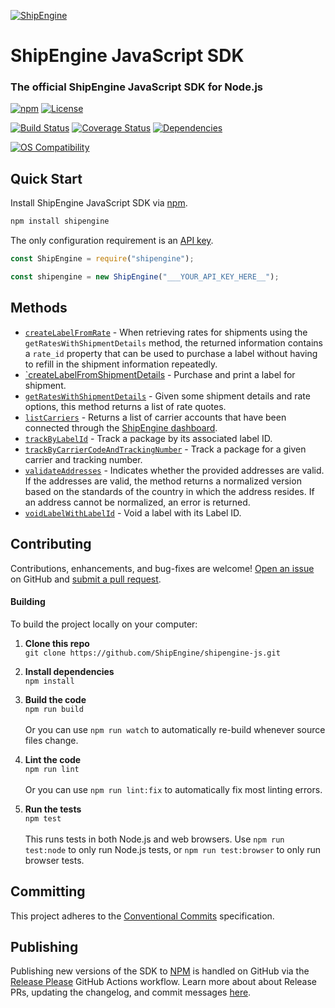 [![ShipEngine](https://shipengine.github.io/img/shipengine-logo-wide.png)](https://www.shipengine.com/)

ShipEngine JavaScript SDK
=====================================================
### The official ShipEngine JavaScript SDK for Node.js

[![npm](https://img.shields.io/npm/v/shipengine.svg)](https://www.npmjs.com/package/shipengine)
[![License](https://img.shields.io/npm/l/shipengine.svg)](LICENSE)

[![Build Status](https://github.com/ShipEngine/shipengine-js/workflows/CI-CD/badge.svg)](https://github.com/ShipEngine/shipengine-js/actions)
[![Coverage Status](https://coveralls.io/repos/github/ShipEngine/shipengine-js/badge.svg?branch=main)](https://coveralls.io/github/ShipEngine/shipengine-js?branch=main)
[![Dependencies](https://david-dm.org/ShipEngine/shipengine-js.svg)](https://david-dm.org/ShipEngine/shipengine-js)

[![OS Compatibility](https://shipengine.github.io/img/badges/os-badges.svg)](https://github.com/ShipEngine/shipengine-js/actions)

Quick Start
--------------------------
Install ShipEngine JavaScript SDK via [npm](https://docs.npmjs.com/about-npm/).

```bash
npm install shipengine
```

The only configuration requirement is an [API key](https://www.shipengine.com/docs/auth/#api-keys).

```javascript
const ShipEngine = require("shipengine");

const shipengine = new ShipEngine("___YOUR_API_KEY_HERE__");

```
Methods
-------------------------------
* [`createLabelFromRate`](./docs/create-label-from-rate.md) - When retrieving rates for shipments using the `getRatesWithShipmentDetails` method, the returned information contains a `rate_id` property that can be used to purchase a label without having to refill in the shipment information repeatedly.
* [`createLabelFromShipmentDetails](./docs/create-label-from-shipment-details.md) - Purchase and print a label for shipment.
* [`getRatesWithShipmentDetails`](./docs/get-rates.md) - Given some shipment details and rate options, this method returns a list of rate quotes.
* [`listCarriers`](./docs/list-carrier-accounts.md) - Returns a list of carrier accounts that have been connected through
the [ShipEngine dashboard](https://www.shipengine.com/docs/carriers/setup/).
* [`trackByLabelId`](./docs/track-by-label-id.md) - Track a package by its associated label ID.
* [`trackByCarrierCodeAndTrackingNumber`](./docs/track-by-carrier-code-and-tracking-number.md) - Track a package for a given carrier and tracking number.
* [`validateAddresses`](./docs/validate-addresses.md) - Indicates whether the provided addresses are valid. If the addresses are valid, the method returns a normalized version based on the standards of the country in which the address resides. If an address cannot be normalized, an error is returned.
* [`voidLabelWithLabelId`](./docs/void-label-with-label-id.md) - Void a label with its Label ID.

Contributing
--------------------------
Contributions, enhancements, and bug-fixes are welcome!  [Open an issue](https://github.com/ShipEngine/shipengine-js/issues) on GitHub and [submit a pull request](https://github.com/ShipEngine/shipengine-js/pulls).

#### Building
To build the project locally on your computer:

1. __Clone this repo__<br>
`git clone https://github.com/ShipEngine/shipengine-js.git`

2. __Install dependencies__<br>
`npm install`

3. __Build the code__<br>
`npm run build`<br><br>
Or you can use `npm run watch` to automatically re-build whenever source files change.

4. __Lint the code__<br>
`npm run lint`<br><br>
Or you can use `npm run lint:fix` to automatically fix most linting errors.

5. __Run the tests__<br>
`npm test`<br><br>
This runs tests in both Node.js and web browsers. Use `npm run test:node` to only run Node.js tests, or `npm run test:browser` to only run browser tests.

Committing
-------------------------
This project adheres to the [Conventional Commits](https://www.conventionalcommits.org/en/v1.0.0/) specification.

Publishing
-------------------------
Publishing new versions of the SDK to [NPM](https://www.npmjs.com/package/shipengine) is handled on GitHub via the [Release Please](https://github.com/googleapis/release-please) GitHub Actions workflow. Learn more about about Release PRs, updating the changelog, and commit messages [here](https://github.com/googleapis/release-please#how-should-i-write-my-commits).
